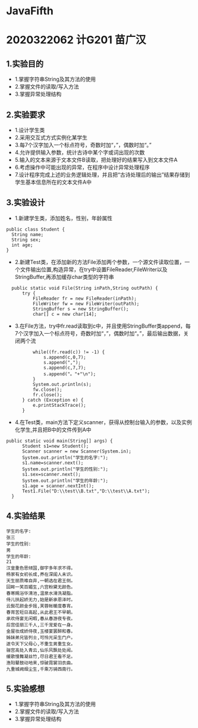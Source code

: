 # JavaFifth
# 2020322062 计G201 苗广汉
  ## 1.实验目的
  + 1.掌握字符串String及其方法的使用
  + 2.掌握文件的读取/写入方法
  + 3.掌握异常处理结构
  ## 2.实验要求
  + 1.设计学生类
  + 2.采用交互式方式实例化某学生
  + 3.每7个汉字加入一个标点符号，奇数时加“，”，偶数时加“。”
  + 4.允许提供输入参数，统计古诗中某个字或词出现的次数
  + 5.输入的文本来源于文本文件B读取，把处理好的结果写入到文本文件A
  + 6.考虑操作中可能出现的异常，在程序中设计异常处理程序
  + 7.设计程序完成上述的业务逻辑处理，并且把“古诗处理后的输出”结果存储到学生基本信息所在的文本文件A中
  ## 3.实验设计
  + 1.新建学生类，添加姓名，性别，年龄属性
  ```
  public class Student {
	String name;
	String sex;
	int age;
  }
  ```
  + 2.新建Test类，在添加新的方法File添加两个参数，一个源文件读取位置，一个文件输出位置,构造异常，在try中设置FileReader,FileWriter以及StringBuffer,再添加缓存char类型的字符串
  ```
	public static void File(String inPath,String outPath) {
		try {
			FileReader fr = new FileReader(inPath);
			FileWriter fw = new FileWriter(outPath);
			StringBuffer s = new StringBuffer();
			char[] c = new char[14];
  ```
  + 3.在File方法，try中fr.read读取到c中，并且使用StringBuffer类append，每7个汉字加入一个标点符号，奇数时加“，”，偶数时加“。”，最后输出数据，关闭两个流
  ```
  			while((fr.read(c)) != -1) {
				s.append(c,0,7);
				s.append(",");
				s.append(c,7,7);
				s.append("。"+"\n");
			}
			System.out.println(s);
			fw.close();
			fr.close();
		} catch (Exception e) {
			e.printStackTrace();
		}
  ```
  + 4.在Test类，main方法下定义scanner，获得从控制台输入的参数，以及实例化学生,并且把B中的文件传到A中
  ```
  public static void main(String[] args) {
		Student s1=new Student();
		Scanner scanner = new Scanner(System.in);
		System.out.println("学生的名字:");
		s1.name=scanner.next();
		System.out.println("学生的性别:");
		s1.sex=scanner.next();
		System.out.println("学生的年龄:");
		s1.age = scanner.nextInt();
		Test1.File("D:\\test\\B.txt","D:\\test\\A.txt");
	}
  ```
  ## 4.实验结果
  ```
学生的名字:
张三
学生的性别:
男
学生的年龄:
21
汉皇重色思倾国,御宇多年求不得。
杨家有女初长成,养在深闺人未识。
天生丽质难自弃,一朝选在君王侧。
回眸一笑百媚生,六宫粉黛无颜色。
春寒赐浴华清池,温泉水滑洗凝脂。
侍儿扶起娇无力,始是新承恩泽时。
云鬓花颜金步摇,芙蓉帐暖度春宵。
春宵苦短日高起,从此君王不早朝。
承欢侍宴无闲暇,春从春游夜专夜。
后宫佳丽三千人,三千宠爱在一身。
金屋妆成娇侍夜,玉楼宴罢醉和春。
姊妹弟兄皆列士,可怜光采生门户。
遂令天下父母心,不重生男重生女。
骊宫高处入青云,仙乐风飘处处闻。
缓歌慢舞凝丝竹,尽日君王看不足。
渔阳鼙鼓动地来,惊破霓裳羽衣曲。
九重城阙烟尘生,千乘万骑西南行。
  ```
  ## 5.实验感想
  + 1.掌握字符串String及其方法的使用
  + 2.掌握文件的读取/写入方法
  + 3.掌握异常处理结构
